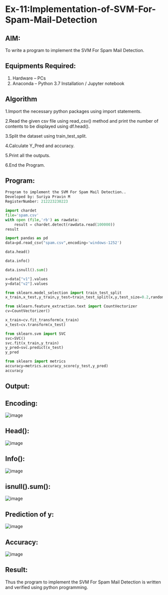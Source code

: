 # Ex-11:Implementation-of-SVM-For-Spam-Mail-Detection

## AIM:
To write a program to implement the SVM For Spam Mail Detection.

## Equipments Required:
1. Hardware – PCs
2. Anaconda – Python 3.7 Installation / Jupyter notebook

## Algorithm
1.Import the necessary python packages using import statements.

2.Read the given csv file using read_csv() method and print the number of contents to be displayed using df.head().

3.Split the dataset using train_test_split.

4.Calculate Y_Pred and accuracy.

5.Print all the outputs.

6.End the Program.

## Program:
```py
Program to implement the SVM For Spam Mail Detection..
Developed by: Suriya Pravin M
RegisterNumber: 212223230223

import chardet
file='spam.csv'
with open (file,'rb') as rawdata:
    result = chardet.detect(rawdata.read(100000))
result

import pandas as pd
data=pd.read_csv("spam.csv",encoding='windows-1252')

data.head()

data.info()

data.isnull().sum()

x=data["v1"].values
y=data["v2"].values

from sklearn.model_selection import train_test_split
x_train,x_test,y_train,y_test=train_test_split(x,y,test_size=0.2,random_state=0)

from sklearn.feature_extraction.text import CountVectorizer
cv=CountVectorizer()

x_train=cv.fit_transform(x_train)
x_test=cv.transform(x_test)

from sklearn.svm import SVC
svc=SVC()
svc.fit(x_train,y_train)
y_pred=svc.predict(x_test)
y_pred

from sklearn import metrics
accuracy=metrics.accuracy_score(y_test,y_pred)
accuracy
```
## Output:
## Encoding:
![image](https://github.com/user-attachments/assets/94a2e2ae-97b2-4b4f-ad57-9c7d6ed96b2c)


## Head():
![image](https://github.com/user-attachments/assets/27ef174b-6f5b-4a5d-a048-ea0ca7e91d4e)



## Info():
![image](https://github.com/user-attachments/assets/55a14c54-d1e0-4e69-9b5f-7a0008c60191)



## isnull().sum():
![image](https://github.com/user-attachments/assets/e04a17c1-7925-4c74-9529-45fd79d22d8c)



## Prediction of y:
![image](https://github.com/user-attachments/assets/f24d4be6-4ed5-4ea1-8e71-b50aa6ee2d59)



## Accuracy:
![image](https://github.com/user-attachments/assets/58efd971-088b-454d-b0a4-289182f6a1c1)



## Result:
Thus the program to implement the SVM For Spam Mail Detection is written and verified using python programming.
